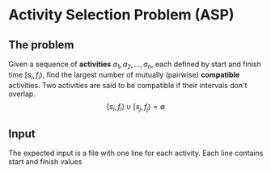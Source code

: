 # Activity Selection Problem (ASP)

## The problem
Given a sequence of **activities** $a_1, a_2, \ldots, a_n$, each defined by start and finish time $[s_i, f_i)$, find the largest number of mutually (pairwise) **compatible** activities. Two activities are said to be compatible if their intervals don't overlap.
$$
[s_i,f_i) \cup [s_j,f_j) = \emptyset
$$

## Input
The expected input is a file with one line for each activity. Each line contains start and finish values
